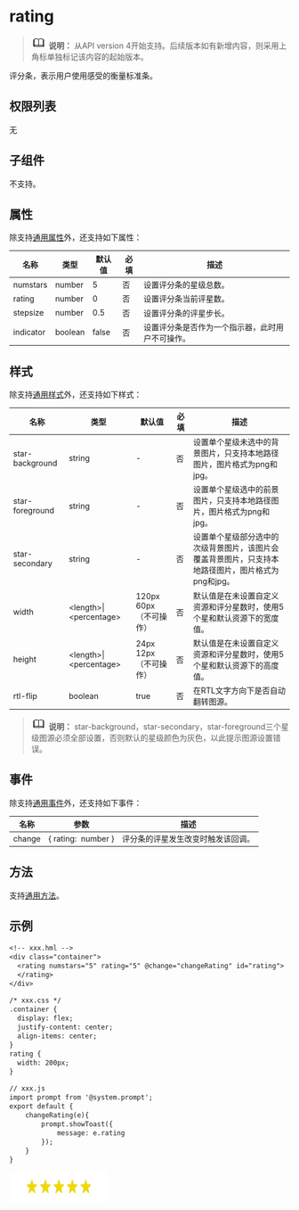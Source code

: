 # rating

> ![icon-note.gif](public_sys-resources/icon-note.gif) **说明：**
> 从API version 4开始支持。后续版本如有新增内容，则采用上角标单独标记该内容的起始版本。

评分条，表示用户使用感受的衡量标准条。


## 权限列表

无


## 子组件

不支持。


## 属性

除支持[通用属性](../arkui-js/js-components-common-attributes.md)外，还支持如下属性：

| 名称 | 类型 | 默认值 | 必填 | 描述 |
| -------- | -------- | -------- | -------- | -------- |
| numstars | number | 5 | 否 | 设置评分条的星级总数。 |
| rating | number | 0 | 否 | 设置评分条当前评星数。 |
| stepsize | number | 0.5 | 否 | 设置评分条的评星步长。 |
| indicator | boolean | false | 否 | 设置评分条是否作为一个指示器，此时用户不可操作。 |


## 样式

除支持[通用样式](../arkui-js/js-components-common-styles.md)外，还支持如下样式：

| 名称 | 类型 | 默认值 | 必填 | 描述 |
| -------- | -------- | -------- | -------- | -------- |
| star-background | string | - | 否 | 设置单个星级未选中的背景图片，只支持本地路径图片，图片格式为png和jpg。 |
| star-foreground | string | - | 否 | 设置单个星级选中的前景图片，只支持本地路径图片，图片格式为png和jpg。 |
| star-secondary | string | - | 否 | 设置单个星级部分选中的次级背景图片，该图片会覆盖背景图片，只支持本地路径图片，图片格式为png和jpg。 |
| width | &lt;length&gt;\|&lt;percentage&gt; | 120px<br/>60px（不可操作） | 否 | 默认值是在未设置自定义资源和评分星数时，使用5个星和默认资源下的宽度值。 |
| height | &lt;length&gt;\|&lt;percentage&gt; | 24px<br/>12px（不可操作） | 否 | 默认值是在未设置自定义资源和评分星数时，使用5个星和默认资源下的高度值。 |
| rtl-flip | boolean | true | 否 | 在RTL文字方向下是否自动翻转图源。 |

> ![icon-note.gif](public_sys-resources/icon-note.gif) **说明：**
> star-background，star-secondary，star-foreground三个星级图源必须全部设置，否则默认的星级颜色为灰色，以此提示图源设置错误。


## 事件

除支持[通用事件](../arkui-js/js-components-common-events.md)外，还支持如下事件：

| 名称 | 参数 | 描述 |
| -------- | -------- | -------- |
| change | {&nbsp;rating:&nbsp;&nbsp;number&nbsp;} | 评分条的评星发生改变时触发该回调。 |


## 方法

支持[通用方法](../arkui-js/js-components-common-methods.md)。


## 示例

```
<!-- xxx.hml -->
<div class="container">
  <rating numstars="5" rating="5" @change="changeRating" id="rating">
  </rating>
</div>
```

```
/* xxx.css */
.container {
  display: flex;
  justify-content: center;
  align-items: center;
}
rating {
  width: 200px;
}
```

```
// xxx.js
import prompt from '@system.prompt';
export default {
    changeRating(e){
        prompt.showToast({
            message: e.rating
        });
    }
}
```

![zh-cn_image_0000001198670487](figures/zh-cn_image_0000001198670487.png)

